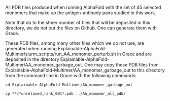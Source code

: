 All PDB files produced when running AlphaFold with the set of 45 selected monomers that make up the antigen-antibody pairs studied in this work.

Note that do to the sheer number of files that will be deposited in this directory, we do not put the files on Github. One can generate them with Grace.

These PDB files, among many other files which we do not use, are generated when running Explainable-AlphaFold-Multimer/slurm_scripts/run_AA_monomer_perturb.sh in Grace and are deposited in the directory Explainable-AlphaFold-Multimer/AA_monomer_garbage_out. One may copy these PDB files from Explainable-AlphaFold-Multimer/AA_monomer_garbage_out to this directory from the command line in Grace with the following commands:

`cd Explainable-AlphaFold-Multimer/AA_monomer_garbage_out`

`cp **/*unrelaxed_rank_001*.pdb ../AA_monomer_all_pdb/`
